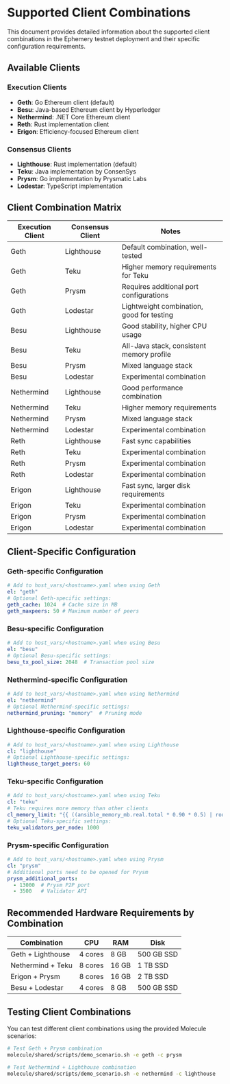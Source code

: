 # Supported Client Combinations

This document provides detailed information about the supported client combinations in the Ephemery testnet deployment and their specific configuration requirements.

## Available Clients

### Execution Clients

- **Geth**: Go Ethereum client (default)
- **Besu**: Java-based Ethereum client by Hyperledger
- **Nethermind**: .NET Core Ethereum client
- **Reth**: Rust implementation client
- **Erigon**: Efficiency-focused Ethereum client

### Consensus Clients

- **Lighthouse**: Rust implementation (default)
- **Teku**: Java implementation by ConsenSys
- **Prysm**: Go implementation by Prysmatic Labs
- **Lodestar**: TypeScript implementation

## Client Combination Matrix

| Execution Client | Consensus Client | Notes |
|------------------|------------------|-------|
| Geth | Lighthouse | Default combination, well-tested |
| Geth | Teku | Higher memory requirements for Teku |
| Geth | Prysm | Requires additional port configurations |
| Geth | Lodestar | Lightweight combination, good for testing |
| Besu | Lighthouse | Good stability, higher CPU usage |
| Besu | Teku | All-Java stack, consistent memory profile |
| Besu | Prysm | Mixed language stack |
| Besu | Lodestar | Experimental combination |
| Nethermind | Lighthouse | Good performance combination |
| Nethermind | Teku | Higher memory requirements |
| Nethermind | Prysm | Mixed language stack |
| Nethermind | Lodestar | Experimental combination |
| Reth | Lighthouse | Fast sync capabilities |
| Reth | Teku | Experimental combination |
| Reth | Prysm | Experimental combination |
| Reth | Lodestar | Experimental combination |
| Erigon | Lighthouse | Fast sync, larger disk requirements |
| Erigon | Teku | Experimental combination |
| Erigon | Prysm | Experimental combination |
| Erigon | Lodestar | Experimental combination |

## Client-Specific Configuration

### Geth-specific Configuration

```yaml
# Add to host_vars/<hostname>.yaml when using Geth
el: "geth"
# Optional Geth-specific settings:
geth_cache: 1024  # Cache size in MB
geth_maxpeers: 50 # Maximum number of peers
```

### Besu-specific Configuration

```yaml
# Add to host_vars/<hostname>.yaml when using Besu
el: "besu"
# Optional Besu-specific settings:
besu_tx_pool_size: 2048  # Transaction pool size
```

### Nethermind-specific Configuration

```yaml
# Add to host_vars/<hostname>.yaml when using Nethermind
el: "nethermind"
# Optional Nethermind-specific settings:
nethermind_pruning: "memory"  # Pruning mode
```

### Lighthouse-specific Configuration

```yaml
# Add to host_vars/<hostname>.yaml when using Lighthouse
cl: "lighthouse"
# Optional Lighthouse-specific settings:
lighthouse_target_peers: 60
```

### Teku-specific Configuration

```yaml
# Add to host_vars/<hostname>.yaml when using Teku
cl: "teku"
# Teku requires more memory than other clients
cl_memory_limit: "{{ ((ansible_memory_mb.real.total * 0.90 * 0.5) | round | int) }}M"
# Optional Teku-specific settings:
teku_validators_per_node: 1000
```

### Prysm-specific Configuration

```yaml
# Add to host_vars/<hostname>.yaml when using Prysm
cl: "prysm"
# Additional ports need to be opened for Prysm
prysm_additional_ports:
  - 13000  # Prysm P2P port
  - 3500   # Validator API
```

## Recommended Hardware Requirements by Combination

| Combination | CPU | RAM | Disk |
|-------------|-----|-----|------|
| Geth + Lighthouse | 4 cores | 8 GB | 500 GB SSD |
| Nethermind + Teku | 8 cores | 16 GB | 1 TB SSD |
| Erigon + Prysm | 8 cores | 16 GB | 2 TB SSD |
| Besu + Lodestar | 4 cores | 8 GB | 500 GB SSD |

## Testing Client Combinations

You can test different client combinations using the provided Molecule scenarios:

```bash
# Test Geth + Prysm combination
molecule/shared/scripts/demo_scenario.sh -e geth -c prysm

# Test Nethermind + Lighthouse combination
molecule/shared/scripts/demo_scenario.sh -e nethermind -c lighthouse
```
